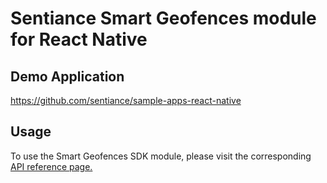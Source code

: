 # Sentiance Smart Geofences module for React Native

## Demo Application

https://github.com/sentiance/sample-apps-react-native

## Usage

To use the Smart Geofences SDK module, please visit the corresponding [API reference page.](https://docs.sentiance.com/important-topics/sdk/api-reference/react-native/smart-geofences)
